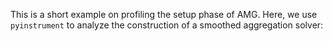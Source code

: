 This is a short example on profiling the setup phase of AMG.
Here, we use `pyinstrument` to analyze the construction of
a smoothed aggregation solver:
